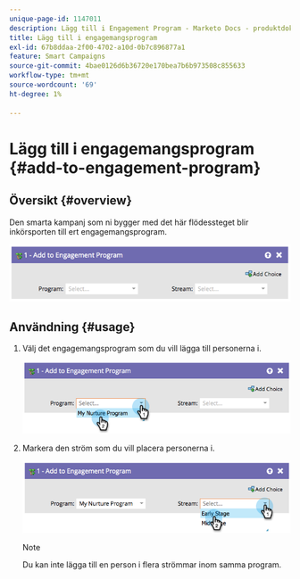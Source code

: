 ```yaml
---
unique-page-id: 1147011
description: Lägg till i Engagement Program - Marketo Docs - produktdokumentation
title: Lägg till i engagemangsprogram
exl-id: 67b8ddaa-2f00-4702-a10d-0b7c896877a1
feature: Smart Campaigns
source-git-commit: 4bae0126d6b36720e170bea7b6b973508c855633
workflow-type: tm+mt
source-wordcount: '69'
ht-degree: 1%

---
```


# Lägg till i engagemangsprogram {#add-to-engagement-program}

## Översikt {#overview}

Den smarta kampanj som ni bygger med det här flödessteget blir inkörsporten till ert engagemangsprogram.

![](assets/image2014-9-22-14-3a47-3a32.png)

## Användning {#usage}

1. Välj det engagemangsprogram som du vill lägga till personerna i.

   ![](assets/image2014-9-22-14-3a47-3a36.png)

1. Markera den ström som du vill placera personerna i.

   ![](assets/image2014-9-22-14-3a47-3a39.png)

   >[!NOTE]
   >
   >Du kan inte lägga till en person i flera strömmar inom samma program.
